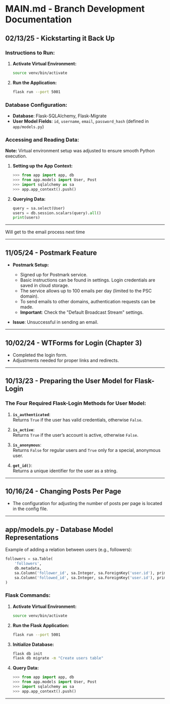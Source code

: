 # MAIN.md - Branch Development Documentation

## 02/13/25 - Kickstarting it Back Up

### Instructions to Run:

1. **Activate Virtual Environment:**
   ```bash
   source venv/bin/activate
   ```

2. **Run the Application:**
   ```bash
   flask run --port 5001
   ```

### Database Configuration:

- **Database**: Flask-SQLAlchemy, Flask-Migrate  
- **User Model Fields**: `id`, `username`, `email`, `password_hash` (defined in `app/models.py`)

### Accessing and Reading Data:

**Note:** Virtual environment setup was adjusted to ensure smooth Python execution.

1. **Setting up the App Context:**
   ```python
   >>> from app import app, db
   >>> from app.models import User, Post
   >>> import sqlalchemy as sa
   >>> app.app_context().push()
   ```

2. **Querying Data:**
   ```python
   query = sa.select(User)
   users = db.session.scalars(query).all()
   print(users)
   ```

---

Will get to the email process next time

---

## 11/05/24 - Postmark Feature

- **Postmark Setup:**
   - Signed up for Postmark service.
   - Basic instructions can be found in settings. Login credentials are saved in cloud storage.
   - The service allows up to 100 emails per day (limited to the PSC domain).
   - To send emails to other domains, authentication requests can be made.
   - **Important**: Check the "Default Broadcast Stream" settings.

- **Issue**: Unsuccessful in sending an email.

---

## 10/02/24 - WTForms for Login (Chapter 3)

- Completed the login form.
- Adjustments needed for proper links and redirects.

---

## 10/13/23 - Preparing the User Model for Flask-Login

### The Four Required Flask-Login Methods for User Model:

1. **`is_authenticated`**:  
   Returns `True` if the user has valid credentials, otherwise `False`.

2. **`is_active`**:  
   Returns `True` if the user’s account is active, otherwise `False`.

3. **`is_anonymous`**:  
   Returns `False` for regular users and `True` only for a special, anonymous user.

4. **`get_id()`**:  
   Returns a unique identifier for the user as a string.

---

## 10/16/24 - Changing Posts Per Page

- The configuration for adjusting the number of posts per page is located in the config file.

---

## app/models.py - Database Model Representations

Example of adding a relation between users (e.g., followers):

```python
followers = sa.Table(
    'followers',
    db.metadata,
    sa.Column('follower_id', sa.Integer, sa.ForeignKey('user.id'), primary_key=True),
    sa.Column('followed_id', sa.Integer, sa.ForeignKey('user.id'), primary_key=True)
)
```

### Flask Commands:

1. **Activate Virtual Environment:**
   ```bash
   source venv/bin/activate
   ```

2. **Run the Flask Application:**
   ```bash
   flask run --port 5001
   ```

3. **Initialize Database:**
   ```bash
   flask db init
   flask db migrate -m "Create users table"
   ```

4. **Query Data:**
   ```python
   >>> from app import app, db
   >>> from app.models import User, Post
   >>> import sqlalchemy as sa
   >>> app.app_context().push()
   ```

---